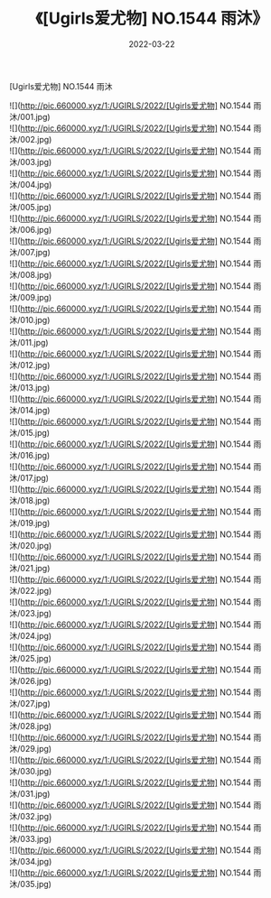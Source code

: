 ﻿---
layout: post
title:  《[Ugirls爱尤物] NO.1544 雨沐》
date:   2022-03-22
img: http://pic.660000.xyz/1:/UGIRLS/2022/[Ugirls爱尤物] NO.1544 雨沐/000.jpg
categories: [美女, 清纯, 唯美]
---

[Ugirls爱尤物] NO.1544 雨沐

 ![](http://pic.660000.xyz/1:/UGIRLS/2022/[Ugirls爱尤物] NO.1544 雨沐/001.jpg) <br>![](http://pic.660000.xyz/1:/UGIRLS/2022/[Ugirls爱尤物] NO.1544 雨沐/002.jpg) <br>![](http://pic.660000.xyz/1:/UGIRLS/2022/[Ugirls爱尤物] NO.1544 雨沐/003.jpg) <br>![](http://pic.660000.xyz/1:/UGIRLS/2022/[Ugirls爱尤物] NO.1544 雨沐/004.jpg) <br>![](http://pic.660000.xyz/1:/UGIRLS/2022/[Ugirls爱尤物] NO.1544 雨沐/005.jpg) <br>![](http://pic.660000.xyz/1:/UGIRLS/2022/[Ugirls爱尤物] NO.1544 雨沐/006.jpg) <br>![](http://pic.660000.xyz/1:/UGIRLS/2022/[Ugirls爱尤物] NO.1544 雨沐/007.jpg) <br>![](http://pic.660000.xyz/1:/UGIRLS/2022/[Ugirls爱尤物] NO.1544 雨沐/008.jpg) <br>![](http://pic.660000.xyz/1:/UGIRLS/2022/[Ugirls爱尤物] NO.1544 雨沐/009.jpg) <br>![](http://pic.660000.xyz/1:/UGIRLS/2022/[Ugirls爱尤物] NO.1544 雨沐/010.jpg) <br>![](http://pic.660000.xyz/1:/UGIRLS/2022/[Ugirls爱尤物] NO.1544 雨沐/011.jpg) <br>![](http://pic.660000.xyz/1:/UGIRLS/2022/[Ugirls爱尤物] NO.1544 雨沐/012.jpg) <br>![](http://pic.660000.xyz/1:/UGIRLS/2022/[Ugirls爱尤物] NO.1544 雨沐/013.jpg) <br>![](http://pic.660000.xyz/1:/UGIRLS/2022/[Ugirls爱尤物] NO.1544 雨沐/014.jpg) <br>![](http://pic.660000.xyz/1:/UGIRLS/2022/[Ugirls爱尤物] NO.1544 雨沐/015.jpg) <br>![](http://pic.660000.xyz/1:/UGIRLS/2022/[Ugirls爱尤物] NO.1544 雨沐/016.jpg) <br>![](http://pic.660000.xyz/1:/UGIRLS/2022/[Ugirls爱尤物] NO.1544 雨沐/017.jpg) <br>![](http://pic.660000.xyz/1:/UGIRLS/2022/[Ugirls爱尤物] NO.1544 雨沐/018.jpg) <br>![](http://pic.660000.xyz/1:/UGIRLS/2022/[Ugirls爱尤物] NO.1544 雨沐/019.jpg) <br>![](http://pic.660000.xyz/1:/UGIRLS/2022/[Ugirls爱尤物] NO.1544 雨沐/020.jpg) <br>![](http://pic.660000.xyz/1:/UGIRLS/2022/[Ugirls爱尤物] NO.1544 雨沐/021.jpg) <br>![](http://pic.660000.xyz/1:/UGIRLS/2022/[Ugirls爱尤物] NO.1544 雨沐/022.jpg) <br>![](http://pic.660000.xyz/1:/UGIRLS/2022/[Ugirls爱尤物] NO.1544 雨沐/023.jpg) <br>![](http://pic.660000.xyz/1:/UGIRLS/2022/[Ugirls爱尤物] NO.1544 雨沐/024.jpg) <br>![](http://pic.660000.xyz/1:/UGIRLS/2022/[Ugirls爱尤物] NO.1544 雨沐/025.jpg) <br>![](http://pic.660000.xyz/1:/UGIRLS/2022/[Ugirls爱尤物] NO.1544 雨沐/026.jpg) <br>![](http://pic.660000.xyz/1:/UGIRLS/2022/[Ugirls爱尤物] NO.1544 雨沐/027.jpg) <br>![](http://pic.660000.xyz/1:/UGIRLS/2022/[Ugirls爱尤物] NO.1544 雨沐/028.jpg) <br>![](http://pic.660000.xyz/1:/UGIRLS/2022/[Ugirls爱尤物] NO.1544 雨沐/029.jpg) <br>![](http://pic.660000.xyz/1:/UGIRLS/2022/[Ugirls爱尤物] NO.1544 雨沐/030.jpg) <br>![](http://pic.660000.xyz/1:/UGIRLS/2022/[Ugirls爱尤物] NO.1544 雨沐/031.jpg) <br>![](http://pic.660000.xyz/1:/UGIRLS/2022/[Ugirls爱尤物] NO.1544 雨沐/032.jpg) <br>![](http://pic.660000.xyz/1:/UGIRLS/2022/[Ugirls爱尤物] NO.1544 雨沐/033.jpg) <br>![](http://pic.660000.xyz/1:/UGIRLS/2022/[Ugirls爱尤物] NO.1544 雨沐/034.jpg) <br>![](http://pic.660000.xyz/1:/UGIRLS/2022/[Ugirls爱尤物] NO.1544 雨沐/035.jpg) <br>